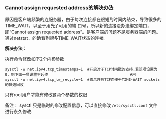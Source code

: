 ### Cannot assign requested address的解决办法

原因是客户端频繁的连服务器，由于每次连接都在很短的时间内结束，导致很多的TIME_WAIT，以至于用光了可用的端 口号，所以新的连接没办法绑定端口，即“Cannot assign requested address”。是客户端的问题不是服务器端的问题。通过netstat，的确看到很多TIME_WAIT状态的连接。

**解决办法：**

执行命令修改如下2个内核参数

 ```shell
sysctl -w net.ipv4.tcp_timestamps=1  #开启对于TCP时间戳的支持,若该项设置为0，则下面一项设置不起作									   #用
sysctl -w net.ipv4.tcp_tw_recycle=1  #表示开启TCP连接中TIME-WAIT sockets的快速回收
 ```

只有root用户才能有修改这两个参数的权限

备注：
sysctl 只是临时的修改配置信息，可以直接修改 `/etc/sysctl.conf` 文件进行永久修改.

